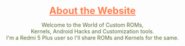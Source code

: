 <head>
    <style>
        h1{
            color: coral;
            margin: auto;
            text-align: center;
            font-size: 25px;
        }
        p{
            text-align: center;
            color: darkolivegreen;
        }
    </style>
   
</head>
<body>
    <h1><u>About the Website</u></h1>
    <p>Welcome to the World of Custom ROMs, <br>
            Kernels, Android Hacks and Customization tools. <br>
            I'm a Redmi 5 Plus user so I'll share ROMs and Kernels for the same.</p>
    
</body>
</html>

